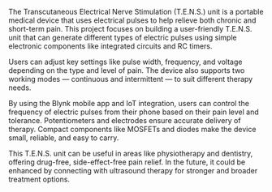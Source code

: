 The Transcutaneous Electrical Nerve Stimulation (T.E.N.S.) unit is a portable medical device that uses electrical pulses to help relieve both chronic and short-term pain. This project focuses on building a user-friendly T.E.N.S. unit that can generate different types of electric pulses using simple electronic components like integrated circuits and RC timers.

Users can adjust key settings like pulse width, frequency, and voltage depending on the type and level of pain. The device also supports two working modes — continuous and intermittent — to suit different therapy needs.

By using the Blynk mobile app and IoT integration, users can control the frequency of electric pulses from their phone based on their pain level and tolerance. Potentiometers and electrodes ensure accurate delivery of therapy. Compact components like MOSFETs and diodes make the device small, reliable, and easy to carry.

This T.E.N.S. unit can be useful in areas like physiotherapy and dentistry, offering drug-free, side-effect-free pain relief. In the future, it could be enhanced by connecting with ultrasound therapy for stronger and broader treatment options.
